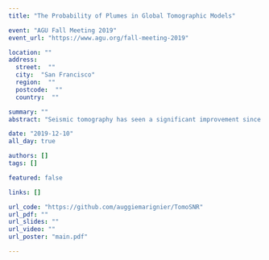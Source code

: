 ```yaml
---
title: "The Probability of Plumes in Global Tomographic Models"

event: "AGU Fall Meeting 2019"
event_url: "https://www.agu.org/fall-meeting-2019"

location: ""
address: 
  street:  ""
  city:  "San Francisco"
  region:  ""
  postcode:  ""
  country:  ""

summary: ""
abstract: "Seismic tomography has seen a significant improvement since the end of the twentieth century with the expansion of seismic station networks and theoretical and computational advances leading to more and more detailed models of the Earth's deep interior. While features such as subduction zones are relatively easy to image, other features such as mantle plumes continue to be difficult to resolve. Furthermore, differences in datasets, theory and methods used to build tomographic models result in different features appearing inconsistently, and a lack of uncertainty quantification impedes distinguishing features from noise. This work uses a spherical wavelet transform and random noise realisations to objectively quantify the probability of plume-like features in six recent global tomographic models. We find only two features, in the Pacific and East Africa, that consistently and confidently appear in at least five models. Hawaii and Iceland plumes are found in only up to two models, as are plumes around the Southwest and Southeast Indian ridges. From this we conclude that great care must be taken when visually interpreting plume-like features in tomographic models, as few can be clearly distinguished from noise or small-scale artefacts. Additionally, high correlations are found between plume probability maps and shear wave speed within the boundary of large low shear velocity provinces (LLSVPs) at the core-mantle-boundary in all models, reinforcing the notion that some plumes may be rooted at the LLSVPs. While the focus of this work is on mantle plumes, the tool developed to examine tomography models is flexible and can be used to assess other features of the tomographic"

date: "2019-12-10"
all_day: true

authors: []
tags: []

featured: false

links: []

url_code: "https://github.com/auggiemarignier/TomoSNR"
url_pdf: ""
url_slides: ""
url_video: ""
url_poster: "main.pdf"

---
```

